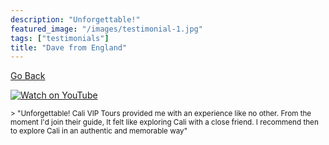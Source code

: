 ```yaml
---
description: "Unforgettable!"
featured_image: "/images/testimonial-1.jpg"
tags: ["testimonials"]
title: "Dave from England"
---
```


[Go Back](<javascript:history.go(-1)>)

[![Watch on YouTube](https://i.imgur.com/AdSRuKH.jpg)](../testimonial-1/testimonial-1.html)

<small>
> "Unforgettable! Cali VIP Tours provided me with an experience like no other. From the moment I'd join their guide, It felt like exploring Cali with a close friend. I recommend then to explore Cali in an authentic and memorable way"
</small>
